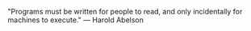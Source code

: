 "Programs must be written for people to read, and only incidentally for machines to execute." — Harold Abelson
